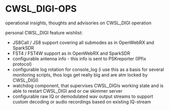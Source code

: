 # CWSL_DIGI-OPS
operational insights, thoughts and advisories on CWSL_DIGI operation

personal CWSL_DIGI feature wishlist:

- JS8Call / JS8 support covering all submodes as in OpenWebRX and SparkSDR
- FST4 / FST4W support as in OpenWebRX and SparkSDR
- configurable antenna info - this info is sent to PSKreporter (IPfix protocol)
- configurable log rotation for console_log (i use this as a basis for several monitoring scripts, thos logs get really big and are atm locked by CWSL_DIGI)
- watchdog component, that supervises CWSL_DIGIs working state and is able to restart CWSL_DIGI and or cw skimmer server
- configurable raw IQ or demodulated wav output streams to support custom decoding or audio recordings based on existing IQ-stream
